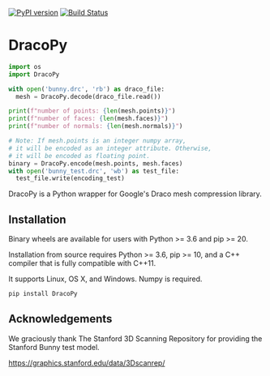 [![PyPI version](https://badge.fury.io/py/DracoPy.svg)](https://badge.fury.io/py/DracoPy)
[![Build Status](https://travis-ci.org/seung-lab/DracoPy.svg?branch=master)](https://travis-ci.org/seung-lab/DracoPy)

# DracoPy

```python
import os
import DracoPy

with open('bunny.drc', 'rb') as draco_file:
  mesh = DracoPy.decode(draco_file.read())

print(f"number of points: {len(mesh.points)}")
print(f"number of faces: {len(mesh.faces)}")
print(f"number of normals: {len(mesh.normals)}")

# Note: If mesh.points is an integer numpy array,
# it will be encoded as an integer attribute. Otherwise,
# it will be encoded as floating point.
binary = DracoPy.encode(mesh.points, mesh.faces)
with open('bunny_test.drc', 'wb') as test_file:
  test_file.write(encoding_test)

```

DracoPy is a Python wrapper for Google's Draco mesh compression library.

## Installation

Binary wheels are available for users with Python >= 3.6 and pip >= 20.

Installation from source requires Python >= 3.6, pip >= 10, and a C++ compiler that is fully compatible with C++11.

It supports Linux, OS X, and Windows. Numpy is required.

```bash
pip install DracoPy 
```

## Acknowledgements 

We graciously thank The Stanford 3D Scanning Repository for providing the Stanford Bunny test model. 

https://graphics.stanford.edu/data/3Dscanrep/


